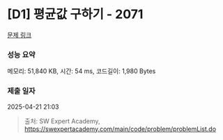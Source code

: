 # [D1] 평균값 구하기 - 2071 

[문제 링크](https://swexpertacademy.com/main/code/problem/problemDetail.do?contestProbId=AV5QRnJqA5cDFAUq) 

### 성능 요약

메모리: 51,840 KB, 시간: 54 ms, 코드길이: 1,980 Bytes

### 제출 일자

2025-04-21 21:03



> 출처: SW Expert Academy, https://swexpertacademy.com/main/code/problem/problemList.do